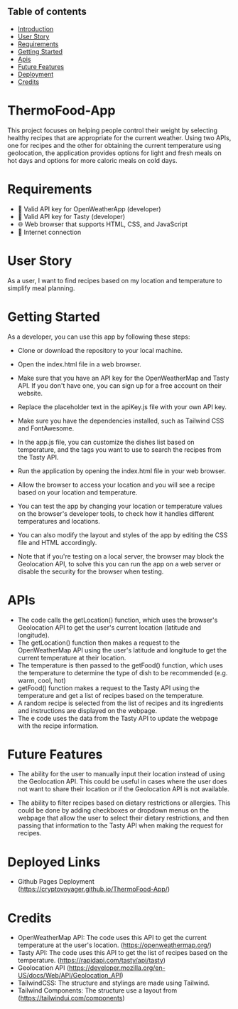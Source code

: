 ## Table of contents

* [Introduction](#thermofood-app)
* [User Story](#user-story)
* [Requirements](#requirements)
* [Getting Started](#getting-started)
* [Apis](#apis)
* [Future Features](#future-features)
* <a href="https://cryptovoyager.github.io/ThermoFood-App/">Deployment</a>
* [Credits](#credits)

# ThermoFood-App
This project focuses on helping people control their weight by selecting healthy recipes that are appropriate for the current weather. Using two APIs, one for recipes and the other for obtaining the current temperature using geolocation, the application provides options for light and fresh meals on hot days and options for more caloric meals on cold days.

# Requirements
* 🔑 Valid API key for OpenWeatherApp (developer)
* 🔑 Valid API key for Tasty (developer)
* 🌐 Web browser that supports HTML, CSS, and JavaScript 
* 📶 Internet connection

# User Story
As a user, I want to find recipes based on my location and temperature to simplify meal planning.

# Getting Started

As a developer, you can use this app by following these steps:

* Clone or download the repository to your local machine.
* Open the index.html file in a web browser.
* Make sure that you have an API key for the OpenWeatherMap and Tasty API. If you don't have one, you can sign up for a free account on their website.
* Replace the placeholder text in the apiKey.js file with your own API key.
* Make sure you have the dependencies installed, such as Tailwind CSS and FontAwesome.
* In the app.js file, you can customize the dishes list based on temperature, and the tags you want to use to search the recipes from the Tasty API.
* Run the application by opening the index.html file in your web browser.
* Allow the browser to access your location and you will see a recipe based on your location and temperature.
* You can test the app by changing your location or temperature values on the browser's developer tools, to check how it handles different temperatures and locations.
* You can also modify the layout and styles of the app by editing the CSS file and HTML accordingly.

* Note that if you're testing on a local server, the browser may block the Geolocation API, to solve this you can run the app on a web server or disable the security for the browser when testing.

# APIs

* The code calls the getLocation() function, which uses the browser's Geolocation API to get the user's current location (latitude and longitude).
* The getLocation() function then makes a request to the OpenWeatherMap API using the user's latitude and longitude to get the current temperature at their location.
* The temperature is then passed to the getFood() function, which uses the temperature to determine the type of dish to be recommended (e.g. warm, cool, hot)
* getFood() function makes a request to the Tasty API using the temperature and get a list of recipes based on the temperature.
* A random recipe is selected from the list of recipes and its ingredients and instructions are displayed on the webpage.
* The e code uses the data from the Tasty API to update the webpage with the recipe information.

# Future Features

* The ability for the user to manually input their location instead of using the Geolocation API. This could be useful in cases where the user does not want to share their location or if the Geolocation API is not available.

* The ability to filter recipes based on dietary restrictions or allergies. This could be done by adding checkboxes or dropdown menus on the webpage that allow the user to select their dietary restrictions, and then passing that information to the Tasty API when making the request for recipes.


# Deployed Links

* Github Pages Deployment (https://cryptovoyager.github.io/ThermoFood-App/)

# Credits
* OpenWeatherMap API: The code uses this API to get the current temperature at the user's location. (https://openweathermap.org/) 
* Tasty API: The code uses this API to get the list of recipes based on the temperature. (https://rapidapi.com/tasty/api/tasty) 
* Geolocation API (https://developer.mozilla.org/en-US/docs/Web/API/Geolocation_API)
* TailwindCSS: The structure and stylings are made using Tailwind. 
* Tailwind Components: The structure use a layout from (https://tailwindui.com/components)
